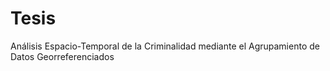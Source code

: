 # Tesis
Análisis Espacio-Temporal de la Criminalidad mediante el Agrupamiento de Datos Georreferenciados
